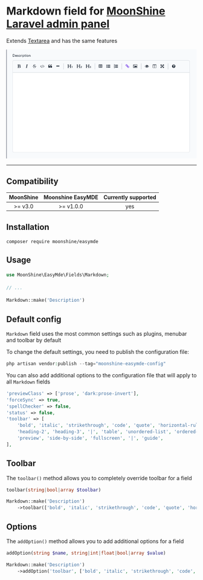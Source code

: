 # Markdown field for [MoonShine Laravel admin panel](https://moonshine-laravel.com)

Extends [Textarea](https://moonshine-laravel.com/docs/resource/fields/fields-textarea) and has the same features

<picture>
    <source media="(prefers-color-scheme: dark)" srcset="./art/markdown_dark.png">
    <source media="(prefers-color-scheme: light)" srcset="./art/markdown.png">
    <img alt="windows" src="./art/markdown.png">
</picture>

---

## Compatibility

|      MoonShine       | Moonshine EasyMDE | Currently supported |
|:--------------------:|:-----------------:|:-------------------:|
|       >= v3.0        |     >= v1.0.0     |         yes         |

## Installation
```shell
composer require moonshine/easymde
```

## Usage

```php
use MoonShine\EasyMde\Fields\Markdown;

// ...

Markdown::make('Description')
```

## Default config

`Markdown` field uses the most common settings such as plugins, menubar and toolbar by default

To change the default settings, you need to publish the configuration file:

```php
php artisan vendor:publish --tag="moonshine-easymde-config"
```

You can also add additional options to the configuration file that will apply to all `Markdown` fields

```php
'previewClass' => ['prose', 'dark:prose-invert'],
'forceSync' => true,
'spellChecker' => false,
'status' => false,
'toolbar' => [
    'bold', 'italic', 'strikethrough', 'code', 'quote', 'horizontal-rule', '|', 'heading-1',
    'heading-2', 'heading-3', '|', 'table', 'unordered-list', 'ordered-list', '|', 'link', 'image', '|',
    'preview', 'side-by-side', 'fullscreen', '|', 'guide',
],
```

## Toolbar

The `toolbar()` method allows you to completely override toolbar for a field

```php
toolbar(string|bool|array $toolbar)
```
```php
Markdown::make('Description')
    ->toolbar(['bold', 'italic', 'strikethrough', 'code', 'quote', 'horizontal-rule'])
```

## Options

The `addOption()` method allows you to add additional options for a field

```php
addOption(string $name, string|int|float|bool|array $value)
```
```php
Markdown::make('Description')
    ->addOption('toolbar', ['bold', 'italic', 'strikethrough', 'code', 'quote', 'horizontal-rule'])

```
